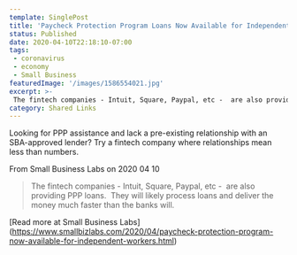 ```yaml
---
template: SinglePost
title: 'Paycheck Protection Program Loans Now Available for Independent Workers'
status: Published
date: 2020-04-10T22:18:10-07:00
tags:
 - coronavirus
 - economy
 - Small Business
featuredImage: '/images/1586554021.jpg'
excerpt: >-
 The fintech companies - Intuit, Square, Paypal, etc -  are also providing PPP loans.  They will likely process loans and deliver the money much faster than the banks will.
category: Shared Links
---
```

Looking for PPP assistance and lack a pre-existing relationship with an SBA-approved lender? Try a fintech company where relationships mean less than numbers.

From Small Business Labs on 2020 04 10
> The fintech companies - Intuit, Square, Paypal, etc -  are also providing PPP loans.  They will likely process loans and deliver the money much faster than the banks will.

[Read more at Small Business Labs] (https://www.smallbizlabs.com/2020/04/paycheck-protection-program-now-available-for-independent-workers.html)
